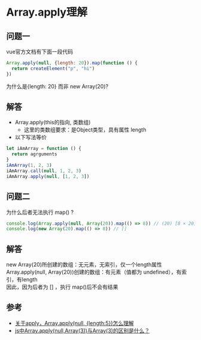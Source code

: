 # Array.apply理解
## 问题一
vue官方文档有下面一段代码
```js
Array.apply(null, {length: 20}).map(function () {
  return createElement("p", "hi")
})
```
为什么是{length: 20} 而非 new Array(20)?
## 解答
- Array.apply(this的指向, 类数组)
  * 这里的类数组要求：是Object类型，具有属性 length
- 以下写法等价
```javascript
let iAmArray = function () {
  return agrguments
}
iAmArray(1, 2, 3)
iAmArray.call(null, 1, 2, 3)
iAmArray.apply(null, [1, 2, 3])
```
## 问题二
为什么后者无法执行 map() ?
```js
console.log(Array.apply(null, Array(20)).map(() => 8)) // (20) [8 × 20]
console.log(new Array(20).map(() => 8)) // []
```
## 解答
new Array(20)所创建的数组：无元素，无索引，仅一个length属性  
Array.apply(null, Array(20))创建的数组：有元素（值都为 undefined），有索引，有length  
因此，因为后者为 [] ，执行 map()后不会有结果 
## 参考
- [关于apply，Array.apply(null, {length:5})怎么理解](https://segmentfault.com/q/1010000006793990)  
- [js中Array.apply(null,Array(3))与Array(3)的区别是什么？](https://www.jianshu.com/p/6c7d0b18d4ca)
